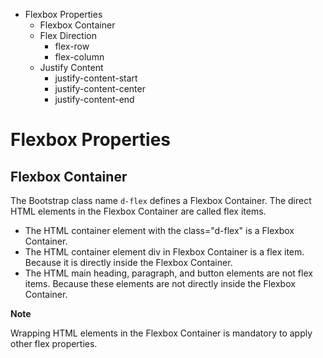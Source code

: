 - Flexbox Properties
  - Flexbox Container
  - Flex Direction
    - flex-row
    - flex-column
  - Justify Content
    - justify-content-start
    - justify-content-center
    - justify-content-end

# Flexbox Properties

## Flexbox Container

The Bootstrap class name `d-flex` defines a Flexbox Container. The direct HTML elements in the Flexbox Container are called flex items.

- The HTML container element with the class="d-flex" is a Flexbox Container.
- The HTML container element div in Flexbox Container is a flex item. Because it is directly inside the Flexbox Container.
- The HTML main heading, paragraph, and button elements are not flex items. Because these elements are not directly inside the Flexbox Container.

<b>Note</b>

Wrapping HTML elements in the Flexbox Container is mandatory to apply other flex properties.
